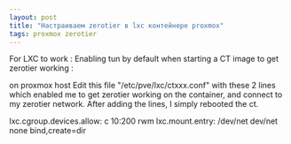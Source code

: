 ```yaml
---
layout: post
title: "Настраиваем zerotier в lxc контейнере proxmox"
tags: proxmox zerotier
---
```

For LXC to work : Enabling tun by default when starting a CT image to get zerotier working :

on proxmox host Edit this file "/etc/pve/lxc/ctxxx.conf" with these 2 lines which enabled me to get zerotier working on the container, and connect to my zerotier network. After adding the lines, I simply rebooted the ct.

lxc.cgroup.devices.allow: c 10:200 rwm
lxc.mount.entry: /dev/net dev/net none bind,create=dir